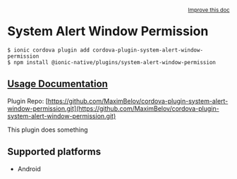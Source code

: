 <a style="float:right;font-size:12px;" href="http://github.com/danielsogl/awesome-cordova-plugins/edit/master/src/@awesome-cordova-plugins/plugins/system-alert-window-permission/index.ts#L1">
  Improve this doc
</a>

# System Alert Window Permission

```
$ ionic cordova plugin add cordova-plugin-system-alert-window-permission
$ npm install @ionic-native/plugins/system-alert-window-permission
```

## [Usage Documentation](https://ionicframework.com/docs/native/system-alert-window-permission/)

Plugin Repo: [https://github.com/MaximBelov/cordova-plugin-system-alert-window-permission.git](https://github.com/MaximBelov/cordova-plugin-system-alert-window-permission.git)

This plugin does something

## Supported platforms

- Android
  


